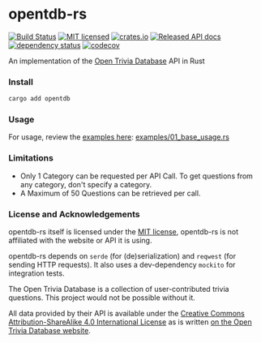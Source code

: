 # opentdb-rs

[![Build Status](https://travis-ci.org/Zarthus/opentdb-rs.svg?branch=master)](https://travis-ci.org/Zarthus/opentdb-rs)
[![MIT licensed](https://img.shields.io/badge/license-MIT-blue.svg)](./LICENSE)
[![crates.io](https://meritbadge.herokuapp.com/opentdb)](https://crates.io/crates/opentdb)
[![Released API docs](https://docs.rs/opentdb/badge.svg)](https://docs.rs/opentdb)
[![dependency status](https://deps.rs/repo/github/zarthus/opentdb-rs/status.svg)](https://deps.rs/repo/github/zarthus/opentdb-rs)
[![codecov](https://codecov.io/gh/zarthus/opentdb-rs/branch/master/graph/badge.svg)](https://codecov.io/gh/zarthus/opentdb-rs/branch/master/)

An implementation of the [Open Trivia Database](https://opentdb.com) API in Rust

### Install

```bash
cargo add opentdb
```

### Usage

For usage, review the [examples here](examples): [examples/01_base_usage.rs](examples/01_base_usage.rs)

### Limitations

- Only 1 Category can be requested per API Call. To get questions from any category, don't specify a category.
- A Maximum of 50 Questions can be retrieved per call.

### License and Acknowledgements

opentdb-rs itself is licensed under the [MIT license](LICENSE), opentdb-rs is not affiliated with the website or API it is using.

opentdb-rs depends on `serde` (for (de)serialization) and `reqwest` (for sending HTTP requests). It also uses a dev-dependency `mockito` for integration tests.

The Open Trivia Database is a collection of user-contributed trivia questions. This project would not be
possible without it.

All data provided by their API is available under the [Creative Commons Attribution-ShareAlike 4.0 International License](https://creativecommons.org/licenses/by-sa/4.0/)
as is written [on the Open Trivia Database website](https://opentdb.com/api_config.php).